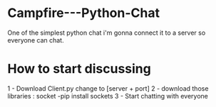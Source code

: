 # Campfire---Python-Chat

 One of the simplest python chat
 i'm gonna connect it to a server so everyone can chat.

# How to start discussing
1 - Download Client.py change to [server + port]
2 - download those libraries : socket
   -pip install sockets
3 - Start chatting with everyone
